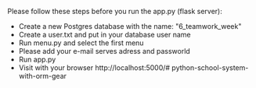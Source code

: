 Please follow these steps before you run the app.py (flask server):
- Create a new Postgres database with the name: "6_teamwork_week"
- Create a user.txt and put in your database user name
- Run menu.py and select the first menu
- Please add your e-mail serves adress and passworld
- Run app.py
- Visit with your browser http://localhost:5000/# python-school-system-with-orm-gear
